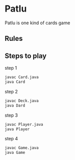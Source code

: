# Patlu
Patlu is one kind of cards game

## Rules

## Steps to play

step 1
```bash
javac Card.java
java Card
```

step 2
```bash
javac Deck.java
java Dard
```
step 3
```bash
javac Player.java
java Player
```
step 4
```bash
javac Game.java
java Game
```

